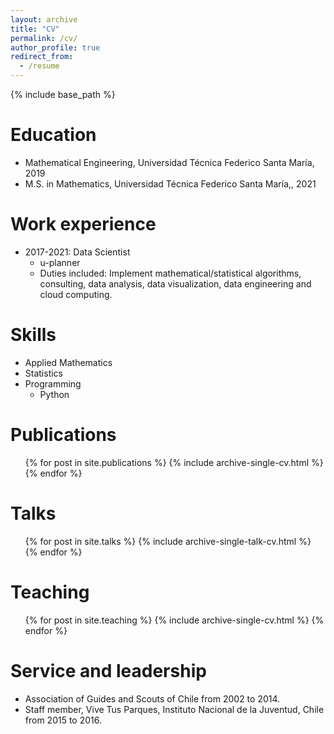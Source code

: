 ```yaml
---
layout: archive
title: "CV"
permalink: /cv/
author_profile: true
redirect_from:
  - /resume
---
```


{% include base_path %}


Education
======
* Mathematical Engineering, Universidad Técnica Federico Santa María, 2019
* M.S. in Mathematics, Universidad Técnica Federico Santa María,, 2021
<!-- * Ph.D in Version Control Theory, GitHub University, 2018 (expected) -->

Work experience
======
* 2017-2021: Data Scientist
  * u-planner
  * Duties included: Implement mathematical/statistical algorithms, consulting, data analysis,
data visualization, data engineering and cloud computing.
  <!-- * Supervisor: Sebastian Flores  -->

  
Skills
======
* Applied Mathematics
* Statistics
* Programming
  * Python
  
Publications
======
  <ul>{% for post in site.publications %}
    {% include archive-single-cv.html %}
  {% endfor %}</ul>
  
Talks
======
  <ul>{% for post in site.talks %}
    {% include archive-single-talk-cv.html %}
  {% endfor %}</ul>
  
Teaching
======
  <ul>{% for post in site.teaching %}
    {% include archive-single-cv.html %}
  {% endfor %}</ul>
  
Service and leadership
======
* Association of Guides and Scouts of Chile from 2002 to 2014.
* Staff member, Vive Tus Parques, Instituto Nacional de la Juventud, Chile from 2015 to 2016.
